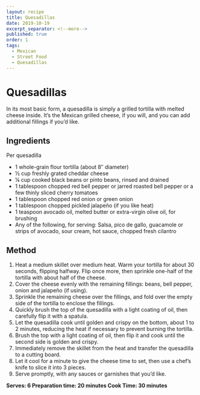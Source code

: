 ```yaml
---
layout: recipe
title: Quesadillas
date: 2019-10-19
excerpt_separator: <!--more-->
published: true
order: 1
tags:
  - Mexican
  - Street Food
  - Quesadillas
---
```


# Quesadillas

In its most basic form, a quesadilla is simply a grilled tortilla with melted cheese inside. It’s the Mexican grilled cheese, if you will, and you can add additional fillings if you’d like.

<!--more-->

## Ingredients

Per quesadilla

- 1 whole-grain flour tortilla (about 8″ diameter)
- ½ cup freshly grated cheddar cheese
- ¼ cup cooked black beans or pinto beans, rinsed and drained
- 1 tablespoon chopped red bell pepper or jarred roasted bell pepper or a few thinly sliced cherry tomatoes
- 1 tablespoon chopped red onion or green onion
- 1 tablespoon chopped pickled jalapeño (if you like heat)
- 1 teaspoon avocado oil, melted butter or extra-virgin olive oil, for brushing
- Any of the following, for serving: Salsa, pico de gallo, guacamole or strips of avocado, sour cream, hot sauce, chopped fresh cilantro

## Method

1. Heat a medium skillet over medium heat. Warm your tortilla for about 30 seconds, flipping halfway. Flip once more, then sprinkle one-half of the tortilla with about half of the cheese.
2. Cover the cheese evenly with the remaining fillings: beans, bell pepper, onion and jalapeño (if using).
3. Sprinkle the remaining cheese over the fillings, and fold over the empty side of the tortilla to enclose the fillings.
4. Quickly brush the top of the quesadilla with a light coating of oil, then carefully flip it with a spatula.
5. Let the quesadilla cook until golden and crispy on the bottom, about 1 to 2 minutes, reducing the heat if necessary to prevent burning the tortilla.
6. Brush the top with a light coating of oil, then flip it and cook until the second side is golden and crispy.
7. Immediately remove the skillet from the heat and transfer the quesadilla to a cutting board.
8. Let it cool for a minute to give the cheese time to set, then use a chef’s knife to slice it into 3 pieces.
9. Serve promptly, with any sauces or garnishes that you’d like.

**Serves: 6
Preparation time: 20 minutes
Cook Time: 30 minutes**
